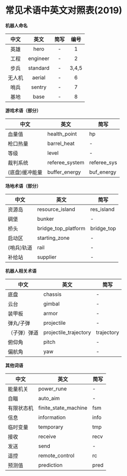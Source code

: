 # 常见术语中英文对照表(2019)

__机器人命名__

|  中文  |   英文   | 简写 | 编号  |
| :----: | :------: | :--: | :---: |
|  英雄  |   hero   |  -   |   1   |
|  工程  | engineer |  -   |   2   |
|  步兵  | standard |  -   | 3,4,5 |
| 无人机 |  aerial  |  -   |   6   |
|  哨兵  |  sentry  |  -   |   7   |
|  基地  |   base   |  -   |   8   |

__游戏术语（部分）__

| 中文           | 英文           | 简写        |
| -------------- | -------------- | ----------- |
| 血量值         | health_point   | hp          |
| 枪口热量       | barrel_heat    | -           |
| 等级           | level          | -           |
| 裁判系统       | referee_system | referee_sys |
| (底盘)缓冲能量 | buffer_energy  | buf_energy  |

__场地术语（部分）__

| 中文       | 英文                | 简写       |
| ---------- | ------------------- | ---------- |
| 资源岛     | resource_island     | res_island |
| 碉堡       | bunker              | -          |
| 桥头       | bridge_top_platform | bridge_top |
| 启动区     | starting_zone       | -          |
| (哨兵)轨道 | rail                | -          |
| 补给站     | supplier            | -          |

__机器人相关术语__

| 中文         | 英文                  | 简写       |
| ------------ | --------------------- | ---------- |
| 底盘         | chassis               | -          |
| 云台         | gimbal                | -          |
| 装甲板       | armor                 | -          |
| 弹丸/子弹    | projectile            | -          |
| （子弹）弹道 | projectile_trajectory | trajectory |
| 俯仰角       | pitch                 | -          |
| 偏航角       | yaw                   | -          |

__其他词语__

| 中文       | 英文                 | 简写 |
| ---------- | -------------------- | ---- |
| 能量机关   | power_rune           | -    |
| 自瞄       | auto_aim             | -    |
| 有限状态机 | finite_state_machine | fsm  |
| 信息       | information          | info |
| 临时变量   | temporary            | tmp  |
| 接收       | receive              | recv |
| 发送       | send                 | -    |
| 遥控       | remote_control       | rc   |
| 预测值     | prediction           | pred |




